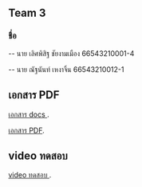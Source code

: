 ## Team 3

### ชื่อ

  -- นาย เลิศพิสิฐ ชัยงามเมือง  66543210001-4 

  -- นาย ณัฐนันท์ เหงาจิ้น  66543210012-1

## เอกสาร PDF 

[เอกสาร docs ](https://docs.google.com/document/d/1RlmmfgQfl6Blx9bQ11ZnmWPALcii7wiPwxqqFdnZ5qA/edit?usp=sharing).

 <a href="./doc/microservice.pdf" target="_blank">เอกสาร PDF</a>.

## video ทดสอบ

 [video ทดสอบ ](https://livermutlac.sharepoint.com/sites/teams-SEClassbyThanitKeatkaew/_layouts/15/stream.aspx?id=%2Fsites%2Fteams-SEClassbyThanitKeatkaew%2FShared%20Documents%2FENGSE207%2FRecordings%2FTeam3-20241021_145059-Meeting%20Recording%2Emp4&referrer=StreamWebApp%2EWeb&referrerScenario=AddressBarCopied%2Eview%2E96e386f3-dc94-4602-8859-752615afe70e).